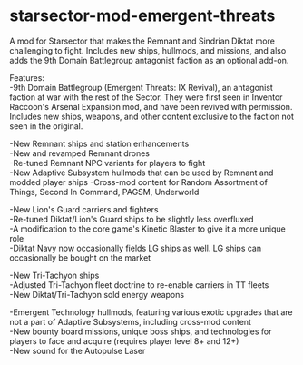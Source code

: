 # starsector-mod-emergent-threats
A mod for Starsector that makes the Remnant and Sindrian Diktat more challenging to fight. Includes new ships, hullmods, and missions, and also adds the 9th Domain Battlegroup antagonist faction as an optional add-on.

Features:  
-9th Domain Battlegroup (Emergent Threats: IX Revival), an antagonist faction at war with the rest of the Sector. They were first seen in Inventor Raccoon's Arsenal Expansion mod, and have been revived with permission. Includes new ships, weapons, and other content exclusive to the faction not seen in the original.

-New Remnant ships and station enhancements  
-New and revamped Remnant drones  
-Re-tuned Remnant NPC variants for players to fight  
-New Adaptive Subsystem hullmods that can be used by Remnant and modded player ships
-Cross-mod content for Random Assortment of Things, Second In Command, PAGSM, Underworld

-New Lion's Guard carriers and fighters  
-Re-tuned Diktat/Lion's Guard ships to be slightly less overfluxed  
-A modification to the core game's Kinetic Blaster to give it a more unique role  
-Diktat Navy now occasionally fields LG ships as well. LG ships can occasionally be bought on the market  

-New Tri-Tachyon ships  
-Adjusted Tri-Tachyon fleet doctrine to re-enable carriers in TT fleets  
-New Diktat/Tri-Tachyon sold energy weapons  

-Emergent Technology hullmods, featuring various exotic upgrades that are not a part of Adaptive Subsystems, including cross-mod content  
-New bounty board missions, unique boss ships, and technologies for players to face and acquire (requires player level 8+ and 12+)  
-New sound for the Autopulse Laser
